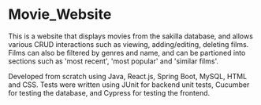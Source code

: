 # Movie_Website
This is a website that displays movies from the sakilla database, and allows various CRUD interactions such as viewing, adding/editing, deleting films. Films can also be filtered by genres and name, and can be partioned into sections such as 'most recent', 'most popular' and 'similar films'.

Developed from scratch using Java, React.js, Spring Boot, MySQL, HTML and CSS. Tests were written using JUnit for backend unit tests, Cucumber for testing the database, and Cypress for testing the frontend.
